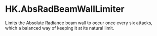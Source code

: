 # HK.AbsRadBeamWallLimiter

Limits the Absolute Radiance beam wall to occur once every six attacks, which a balanced way of keeping it at its natural limit.
